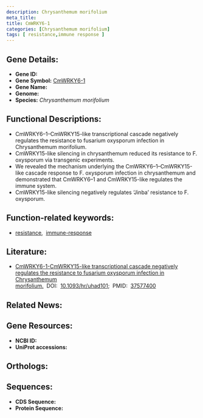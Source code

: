 ```yaml
---
description: Chrysanthemum morifolium
meta_title:
title: CmWRKY6-1
categories: [Chrysanthemum morifolium]
tags: [ resistance,immune response ]
---
```


## Gene Details:
- **Gene ID:** []()
- **Gene Symbol:** <u>CmWRKY6-1</u>
- **Gene Name:** 
- **Genome:** []()
- **Species:** *Chrysanthemum morifolium*

## Functional Descriptions:
   - CmWRKY6–1–CmWRKY15-like transcriptional cascade negatively regulates the resistance to fusarium oxysporum infection in Chrysanthemum morifolium.
   - CmWRKY15-like silencing in chrysanthemum reduced its resistance to F. oxysporum via transgenic experiments.
   - We revealed the mechanism underlying the CmWRKY6–1–CmWRKY15-like cascade response to F. oxysporum infection in chrysanthemum and demonstrated that CmWRKY6–1 and CmWRKY15-like regulates the immune system.
   - CmWRKY15-like silencing negatively regulates ‘Jinba’ resistance to F. oxysporum.

## Function-related keywords:
   - [resistance](/tags/resistance/),&nbsp;&nbsp;[immune-response](/tags/immune-response/)

## Literature:
   - [CmWRKY6-1-CmWRKY15-like transcriptional cascade negatively regulates the resistance to fusarium oxysporum infection in Chrysanthemum morifolium.](https://doi.org/10.1093/hr/uhad101)&nbsp;&nbsp;DOI:&nbsp;&nbsp;[10.1093/hr/uhad101](https://doi.org/10.1093/hr/uhad101);&nbsp;&nbsp;PMID:&nbsp;&nbsp;[37577400](https://pubmed.ncbi.nlm.nih.gov/37577400/)

## Related News:

## Gene Resources:
- **NCBI ID:**  [](https://www.ncbi.nlm.nih.gov/gene/?term=)
- **UniProt accessions:**  [](https://www.uniprot.org/uniprotkb//entry)

## Orthologs:

## Sequences:
- **CDS Sequence:**
- **Protein Sequence:**
